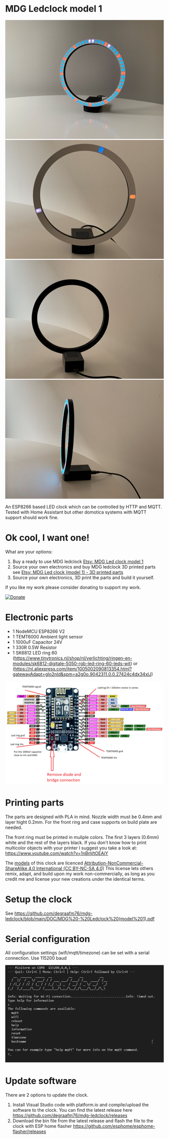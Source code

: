 # MDG Ledclock model 1
![MDG Ledclock](https://github.com/degraafm76/mdg-ledclock/blob/main/media/ledclock0.jpg)
![MDG Ledclock](https://github.com/degraafm76/mdg-ledclock/blob/main/media/ledclock1.jpg)
![MDG Ledclock](https://github.com/degraafm76/mdg-ledclock/blob/main/media/ledclock2.jpg)
![MDG Ledclock](https://github.com/degraafm76/mdg-ledclock/blob/main/media/ledclock3.jpg)

An ESP8266 based LED clock which can be controlled by HTTP and MQTT.
Tested with Home Assistant but other domotica systems with MQTT support should work fine.

# Ok cool, I want one!
What are your options:

1. Buy a ready to use MDG ledclock [Etsy: MDG Led clock model 1](https://www.etsy.com/nl/listing/986543633/mdg-led-klok-model-1?ref=listings_manager_grid)
2. Source your own electronics and buy MDG ledclock 3D printed parts see [Etsy: MDG Led clock (model 1) - 3D printed parts](https://www.etsy.com/nl/listing/1155302644/mdg-led-clock-model-1-3d-printed-parts?ref=listings_manager_grid)
3. Source your own electronics, 3D print the parts and build it yourself.

If you like my work please consider donating to support my work.

[![Donate](https://www.paypalobjects.com/en_US/NL/i/btn/btn_donateCC_LG.gif)]( https://www.paypal.com/donate/?hosted_button_id=ZDERFEHERXURW)


# Electronic parts
* 1 NodeMCU ESP8266 V2
* 1 TEMT6000 Ambient light sensor
* 1 1000uF Capacitor 24V
* 1 330R 0.5W Resistor 
* 1 SK6812 LED ring 60 (https://www.tinytronics.nl/shop/nl/verlichting/ringen-en-modules/sk6812-digitale-5050-rgb-led-ring-60-leds-wit) or (https://nl.aliexpress.com/item/1005002090813354.html?gatewayAdapt=glo2nld&spm=a2g0o.9042311.0.0.27424c4dx34xlJ)

![Schematic](https://github.com/degraafm76/mdg-ledclock/blob/main/media/Led%20clock%20Schematic.png)

# Printing parts
The parts are designed with PLA in mind. Nozzle width must be 0.4mm and layer hight 0.2mm. For the front ring and case supports on build plate are needed.

The front ring must be printed in muliple colors. The first 3 layers (0.6mm) white and the rest of the layers black. If you don't know how to print multicolor objects with your printer I suggest you take a look at: https://www.youtube.com/watch?v=1nBnVtOEAiY

The [models](https://github.com/degraafm76/mdg-ledclock/tree/main/STL) of this clock are licenced [Attribution-NonCommercial-ShareAlike 4.0 International (CC BY-NC-SA 4.0)](https://creativecommons.org/licenses/by-nc-sa/4.0/legalcode) This license lets others remix, adapt, and build upon my work non-commercially, as long as you credit me and license your new creations under the identical terms.


# Setup the clock
See https://github.com/degraafm76/mdg-ledclock/blob/main/DOC/MDG%20-%20Ledclock%20(model%201).pdf

# Serial configuration
All configuration settings (wifi/mqtt/timezone) can be set with a serial connection. Use 115200 baud

![Serial Connection](https://github.com/degraafm76/mdg-ledclock/blob/main/media/Serial_connection.png)

# Update software
There are 2 options to update the clock.

1. Install Visual Studio code with platform.io and compile/upload the software to the clock. You can find the latest release here https://github.com/degraafm76/mdg-ledclock/releases
2. Download the bin file from the latest release and flash the file to the clock with ESP home flasher https://github.com/esphome/esphome-flasher/releases
